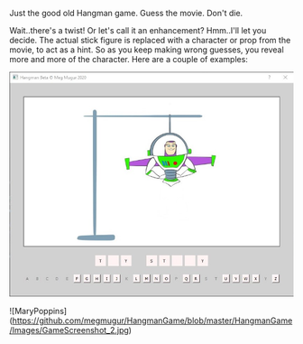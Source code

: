 Just the good old Hangman game. Guess the movie. Don't die.

Wait..there's a twist! Or let's call it an enhancement? Hmm..I'll let you decide. The actual stick figure is replaced with a character or prop from the movie, to act as a hint. So as you keep making wrong guesses, you reveal more and more of the character. Here are a couple of examples:
 
![BuzzLightyear](https://github.com/megmugur/HangmanGame/blob/master/HangmanGame/Images/GameScreenshot_1.jpg)

![MaryPoppins]
(https://github.com/megmugur/HangmanGame/blob/master/HangmanGame/Images/GameScreenshot_2.jpg)